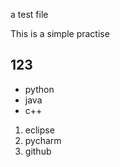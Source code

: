 a test file

This is a simple practise

## 123
- python
- java
- c++

1. eclipse
2. pycharm
3. github


